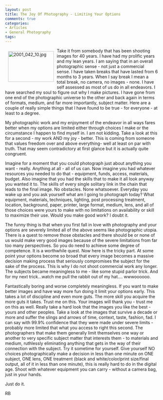 ```yaml
---
layout: post
title: The Joy Of Photography - Limiting Your Options
comments: true
categories:
- Articles
- General Photography
tags:
---
```

<a rel="lightbox" href="/wp-content/uploads/2010/04/2001_042_10.jpg"><img title="2001_042_10.jpg" src="/wp-content/uploads/2010/04/.thumbs/.2001_042_10.jpg" border="0" alt="2001_042_10.jpg" hspace="10" vspace="10" width="150" height="100" align="left" /></a>Take it from somebody that has been shooting images for 40 years. I have had my prolific years and my lean years. I am saying that in an overall photographic sense - not just a commercial sense. I have taken breaks that have lasted from 6 months to 3 years. When I say break I mean a total break, no camera, no images - none. I have self assessed as most of us do in all endeavors. I have searched my soul to figure out why I make pictures. I have gone from one end of the photographic universe to the other and back again in terms of formats, medium, and far more importantly, subject matter. Here are a couple of really simple things that I have found to be true - for everyone - at least to a degree.

My photographic work and my enjoyment of the endeavor in all ways fares better when my options are limited either through choices I make or the circumstance I happen to find myself in. I am not kidding. Take a look at this for a second - my work AND my joy - better. This is coming from someone that values freedom over and above everything- well at least on par with truth. That may seem contradictory at first glance but it is actually quite congruent.

Imagine for a moment that you could photograph just about anything you want - really. Anything at all - all of us can. Now imagine you had whatever resources you needed to do that - equipment, funds, access, materials, budget. Also imagine that you had the skills that to make it all look anyway you wanted it to. The skills of every single solitary link in the chain that leads to the final image. No obstacles. None whatsoever. Everyday you wake up and you ask yourself what am I going to photograph today? What equipment, materials, techniques, lighting, post processing treatment, location, background, paper, printer, large format, medium, lens, and all of those choices were yours to make with no limitations on availability or skill to maximize their use. Would you make good work? I doubt it.

The funny thing is that when you first fall in love with photography and your options are severely limited all of the above seems like photographic utopia. There is a quest to remove those obstacles and there should be or none of us would make very good images because of the severe limitations from far too many perspectives. So you do need to achieve some degree of competence. It is a worthwhile quest. Now here is the tricky part. At some point your options become so broad that every image becomes a massive decision making process that seriously compromises the subject for the sake of the process. This is why I do not shoot commercial work any longer. The subjects became meaningless to me - like some stupid parlor trick. And for my next trick...watch me pull the rabbit out of my hat.... wwwoooooo.

Fantastically boring and worse completely meaningless. If you want to make better images and have way more fun doing it limit your options early. This takes a lot of discipline and even more guts. The more skill you acquire the more guts it takes. Trust me on this. Your images will thank you - trust me on this as well. Really take a hard look that the images you like the best - yours and other peoples. Take a look at the images that survive a decade or more and suffer the slings and arrows of time, context, taste, fashion, fad. I can say with 99.9% confidence that they were made under severe limits - probably more limited that what you access to right this second. The photographers that make them generally limit themselves one way or another to very specific subject matter that interests them - to materials and medium, ruthlessly eliminating anything that gets in the way of their connection with the subject. Try it sometime for yourself. Give yourself NO choices photographically make a decision in less than one minute on ONE subject, ONE lens, ONE treatment (black and white/color/print size/final output, all of it in less than one minute), this is really hard to do in the digital age. Shoot with whatever equipment you can carry - without a camera bag, just in your hands.

Just do it.

RB